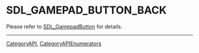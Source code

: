 # SDL_GAMEPAD_BUTTON_BACK

Please refer to [SDL_GamepadButton](SDL_GamepadButton) for details.

----
[CategoryAPI](CategoryAPI), [CategoryAPIEnumerators](CategoryAPIEnumerators)


